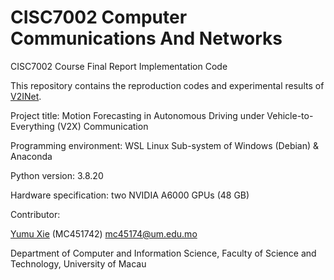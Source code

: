 # CISC7002 Computer Communications And Networks
CISC7002 Course Final Report Implementation Code

This repository contains the reproduction codes and experimental results of [V2INet](https://github.com/xichennn/V2I_trajectory_prediction).

Project title: Motion Forecasting in Autonomous Driving under Vehicle-to-Everything (V2X) Communication

Programming environment: WSL Linux Sub-system of Windows (Debian) & Anaconda

Python version: 3.8.20

Hardware specification: two NVIDIA A6000 GPUs (48 GB)

Contributor:

[Yumu Xie](https://github.com/mc451742) (MC451742) mc45174@um.edu.mo

Department of Computer and Information Science, Faculty of Science and Technology, University of Macau

